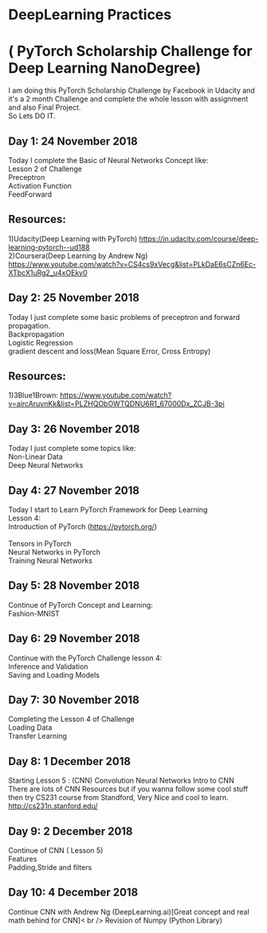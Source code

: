 # DeepLearning Practices
# ( PyTorch Scholarship Challenge for Deep Learning NanoDegree)<br />
I am doing this PyTorch Scholarship Challenge by Facebook in Udacity and it's a 2 month Challenge and complete the whole lesson with assignment and also Final Project.<br />
So Lets DO IT.

## Day 1: 24 November 2018
Today I complete the Basic of Neural Networks Concept like:<br />
                  Lesson 2 of Challenge <br />
                  Preceptron<br />
                  Activation Function<br />
                  FeedForward<br />
## Resources:
1)Udacity(Deep Learning with PyTorch) https://in.udacity.com/course/deep-learning-pytorch--ud188 <br />
2)Coursera(Deep Learning by Andrew Ng) https://www.youtube.com/watch?v=CS4cs9xVecg&list=PLkDaE6sCZn6Ec-XTbcX1uRg2_u4xOEky0
                  
## Day 2: 25 November 2018
Today I just complete some basic problems of preceptron and forward propagation.<br />
   Backpropagation<br />
   Logistic Regression<br />
   gradient descent and loss(Mean Square Error, Cross Entropy)<br />
## Resources:
1)3Blue1Brown: https://www.youtube.com/watch?v=aircAruvnKk&list=PLZHQObOWTQDNU6R1_67000Dx_ZCJB-3pi 

## Day 3: 26 November 2018
Today I just complete some topics like: <br />
             Non-Linear Data<br />
             Deep Neural Networks <br />
             
## Day 4: 27 November 2018
Today I start to Learn PyTorch Framework for Deep Learning<br />
              Lesson 4:<br />
              Introduction of PyTorch   (https://pytorch.org/) <br />  
              Tensors in PyTorch <br />
              Neural Networks in PyTorch <br />
              Training Neural Networks <br />

## Day 5: 28 November 2018
Continue of PyTorch Concept and Learning: <br />
              Fashion-MNIST
             
## Day 6: 29 November 2018
Continue with the PyTorch Challenge lesson 4:<br />
              Inference and Validation<br />
              Saving and Loading Models <br />
              
 ## Day 7: 30 November 2018
 Completing the Lesson 4 of Challenge<br />
              Loading Data<br />
              Transfer Learning<br />
    
 ## Day 8: 1 December 2018
 Starting Lesson 5 : (CNN) Convolution Neural Networks
               Intro to CNN<br />
 There are lots of CNN Resources but if you wanna follow some cool stuff then try CS231 course from Standford, Very Nice and cool to learn.
 http://cs231n.stanford.edu/
 
 ## Day 9: 2 December 2018
 Continue of CNN ( Lesson 5) <br />
 Features<br />
 Padding,Stride and filters<br />
 
 ## Day 10: 4 December 2018
 Continue CNN with Andrew Ng (DeepLearning.ai)[Great concept and real math behind for CNN]< br />
 Revision of Numpy (Python Library)

 
